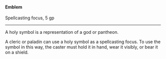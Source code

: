 #### Emblem

Spellcasting focus, 5 gp

---

A holy symbol is a representation of a god or pantheon.

A cleric or paladin can use a holy symbol as a spellcasting focus. To use the symbol in this way, the caster must hold it in hand, wear it visibly, or bear it on a shield.